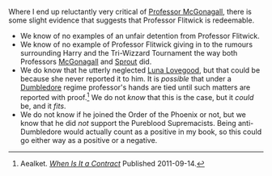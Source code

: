 
Where I end up reluctantly very critical of [Professor McGonagall][McGonagall],
there is some slight evidence that suggests that Professor Flitwick is redeemable.

- We know of no examples of an unfair detention from Professor Flitwick.
- We know of no example of Professor Flitwick giving in to the rumours
  surrounding Harry and the Tri-Wizzard Tournament the way both Professors
  [McGonagall] and [Sprout] did.
- We do know that he utterly neglected [Luna Lovegood][Luna], but that could
  be because she never reported it to him. It is _possible_ that under a
  [Dumbledore] regime professor's hands are tied until such matters are
  reported with proof.[^20210322-3] We do not _know_ that this is the case, but
  it _could_ be, and it _fits_.
- We do not know if he joined the Order of the Phoenix or not, but we know that
  he did _not_ support the Pureblood Supremacists. Being anti-Dumbledore would
  actually count as a positive in my book, so this could go either way as a
  positive or a negative.

[McGonagall]: /Harrypedia/people/McGonagall/Minerva/
[Luna]: /Harrypedia/people/Lovegood/Luna/
[Dumbledore]: </Harrypedia/people/Dumbledore/Albus Percival Wulfric Brian/>
[Sprout]: /Harrypedia/people/Sprout/Pomona/

[^20210322-3]: 
    Aealket.
    _[When Is It a Contract](https://www.fanfiction.net/s/7382549)_ Published 2011-09-14.
